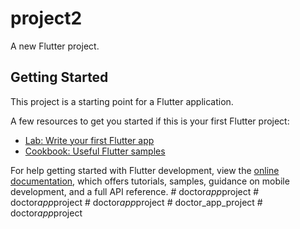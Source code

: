 # project2

A new Flutter project.

## Getting Started

This project is a starting point for a Flutter application.

A few resources to get you started if this is your first Flutter project:

- [Lab: Write your first Flutter app](https://docs.flutter.dev/get-started/codelab)
- [Cookbook: Useful Flutter samples](https://docs.flutter.dev/cookbook)

For help getting started with Flutter development, view the
[online documentation](https://docs.flutter.dev/), which offers tutorials,
samples, guidance on mobile development, and a full API reference.
#   d o c t o r _ a p p _ p r o j e c t  
 #   d o c t o r _ a p p _ p r o j e c t  
 #   d o c t o r _ a p p _ p r o j e c t  
 # doctor_app_project
#   d o c t o r _ a p p _ p r o j e c t  
 